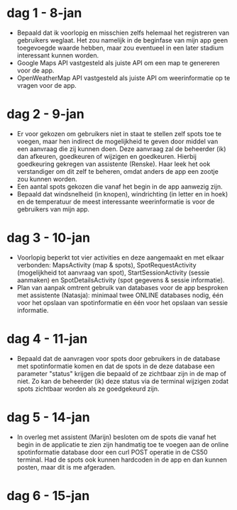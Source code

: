 # dag 1 - 8-jan
- Bepaald dat ik voorlopig en misschien zelfs helemaal het registreren van gebruikers weglaat. Het zou namelijk in de beginfase van mijn app geen toegevoegde waarde hebben, maar zou eventueel in een later stadium interessant kunnen worden.
- Google Maps API vastgesteld als juiste API om een map te genereren voor de app.
- OpenWeatherMap API vastgesteld als juiste API om weerinformatie op te vragen voor de app.
# dag 2 - 9-jan
- Er voor gekozen om gebruikers niet in staat te stellen zelf spots toe te voegen, maar hen indirect de mogelijkheid te geven door middel van een aanvraag die zij kunnen doen. Deze aanvraag zal de beheerder (ik) dan afkeuren, goedkeuren of wijzigen en goedkeuren. Hierbij goedkeuring gekregen van assistente (Renske). Haar leek het ook verstandiger om dit zelf te beheren, omdat anders de app een zootje zou kunnen worden.
- Een aantal spots gekozen die vanaf het begin in de app aanwezig zijn.
- Bepaald dat windsnelheid (in knopen), windrichting (in letter en in hoek) en de temperatuur de meest interessante weerinformatie is voor de gebruikers van mijn app.
# dag 3 - 10-jan
- Voorlopig beperkt tot vier activities en deze aangemaakt en met elkaar verbonden: MapsActivity (map & spots), SpotRequestActivity (mogelijkheid tot aanvraag van spot), StartSessionActivity (sessie aanmaken) en SpotDetailsActivity (spot gegevens & sessie informatie).
- Plan van aanpak omtrent gebruik van databases voor de app besproken met assistente (Natasja): minimaal twee ONLINE databases nodig, één voor het opslaan van spotinformatie en één voor het opslaan van sessie informatie.
# dag 4 - 11-jan
- Bepaald dat de aanvragen voor spots door gebruikers in de database met spotinformatie komen en dat de spots in de deze database een parameter "status" krijgen die bepaald of ze zichtbaar zijn in de map of niet. Zo kan de beheerder (ik) deze status via de terminal wijzigen zodat spots zichtbaar worden als ze goedgekeurd zijn.
# dag 5 - 14-jan
- In overleg met assistent (Marijn) besloten om de spots die vanaf het begin in de applicatie te zien zijn handmatig toe te voegen aan de online spotinformatie database door een curl POST operatie in de CS50 terminal. Had de spots ook kunnen hardcoden in de app en dan kunnen posten, maar dit is me afgeraden.
# dag 6 - 15-jan
